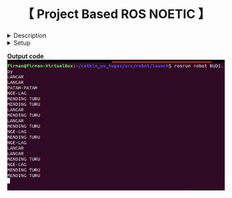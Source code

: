 <div align="center">
    <h1>【 Project Based ROS NOETIC 】</h1>
    <h3></h3>
</div>

<details>
  <summary> Description </summary>

Di Negera Singanesia, hanya terdapat 2 provider untuk mengirimkan data dimana masing - masing provider mengirimkan sebuah data sebagai berikut:
- Provider SmartGuys mengirimkan data std_msgs/String Message dengan tiga kemungkinan saja  (“LOW”, “MEDIUM”, “HIGH”) https://docs.ros.org/en/api/std_msgs/html/msg/String.html
- Provider XS mengirimkan data std_msgs/Int16 Message dengan nilai antara (0 - 100) https://docs.ros.org/en/api/std_msgs/html/msg/Int16.html

Disaat 2 provider tersebut mengirimkan sebuah data, ada sebuah pengguna bernama Budi yang ingin mengonsumsi data tersebut untuk perangkatnya. Disaat menerima data tersebut ada beberapa kondisi:
- Jika Provider SmartGuys mengirim data “HIGH” dan provider XS mengirim data dengan nilai > 50 maka Budi akan menampilkan “LANCAR”
- Jika Provider SmartGuys mengirim data “MEDIUM” dan provider XS mengirim data dengan nilai > 50 maka Budi akan menampilkan “PATAH-PATAH”
- Jika Provider SmartGuys mengirim data “LOW” dan provider XS mengirim data dengan nilai > 50 maka Budi akan menampilkan “NGE-LAG”
- Kondisi lainnya akan menampilkan Budi akan menampilkan “MENDING TURU”

</details>

<details>
  <summary> Setup </summary>

- Clone this repository to your local machine.
- Make sure you have ROS Noetic installed and configured properly.
- Navigate to the directory containing the ROS nodes.
- Build the ROS package using 'catkin_make'.
- Run the ROS nodes using 'rosrun' command.
</details>

**Output code**
![Output Images](Images/Output.png)
